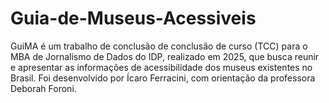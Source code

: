 # Guia-de-Museus-Acessiveis
GuiMA é um trabalho de conclusão de conclusão de curso (TCC) para o MBA de Jornalismo de Dados do IDP, realizado em 2025, que busca reunir e apresentar as informações de acessibilidade dos museus existentes no Brasil. Foi desenvolvido por Ícaro Ferracini, com orientação da professora Deborah Foroni.
